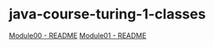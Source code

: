 # java-course-turing-1-classes

[Module00 - README](src/main/java/az/edu/turing/module01/README.md)
[Module01 - README](src/main/java/az/edu/turing/module02/README.md)